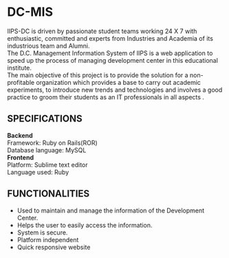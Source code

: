 # DC-MIS
IIPS-DC is driven by passionate student teams working 24 X 7 with enthusiastic, committed and experts from Industries and Academia of its industrious team and Alumni.<br/>
The D.C. Management Information System of IIPS is a web application to speed up the process of managing development center in this educational institute.<br/>
The main objective of this project is to provide the solution for a non-profitable organization which provides a base to carry out academic experiments, to introduce new trends and technologies and involves a good practice to groom their students as an IT professionals in all aspects .

## SPECIFICATIONS
**Backend**   
Framework: Ruby on Rails(ROR)<br/> 
Database language: MySQL  
**Frontend**    
Platform: Sublime text editor   
Language used: Ruby  


## FUNCTIONALITIES
* Used to maintain and manage the information of the Development Center.
* Helps the user to easily access the information.
* System is secure.
* Platform independent
* Quick responsive website
